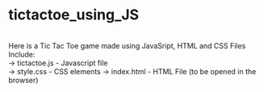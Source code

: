 # tictactoe_using_JS
</br>
Here is a Tic Tac Toe game made using JavaSript, HTML and CSS
Files Include: </br>
 -> tictactoe.js  -  Javascript file</br>
 -> style.css - CSS elements
 -> index.html - HTML File (to be opened in the browser)
